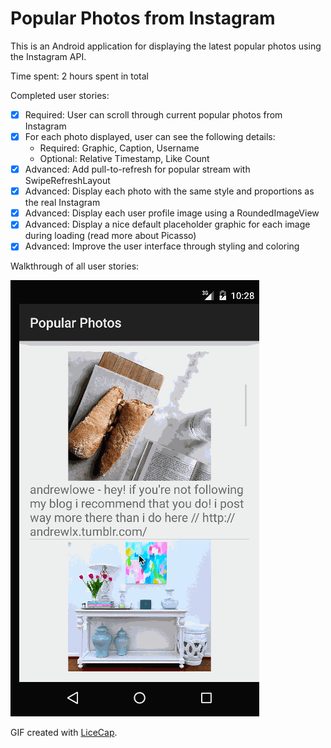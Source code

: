 # Popular Photos from Instagram

This is an Android application for displaying the latest popular photos using the Instagram API.

Time spent: 2 hours spent in total

Completed user stories:

 * [x] Required: User can scroll through current popular photos from Instagram
 * [x] For each photo displayed, user can see the following details:
     * Required: Graphic, Caption, Username
     * Optional: Relative Timestamp, Like Count
 * [x] Advanced: Add pull-to-refresh for popular stream with SwipeRefreshLayout
 * [x] Advanced: Display each photo with the same style and proportions as the real Instagram
 * [x] Advanced: Display each user profile image using a RoundedImageView
 * [x] Advanced: Display a nice default placeholder graphic for each image during loading (read more about Picasso)
 * [x] Advanced: Improve the user interface through styling and coloring
 
Walkthrough of all user stories:

![Video Walkthrough](anim_instagram.gif)

GIF created with [LiceCap](http://www.cockos.com/licecap/).
